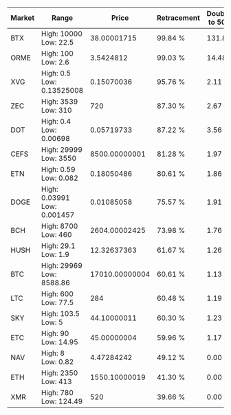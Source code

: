 | Market | Range | Price| Retracement | Doubles to 50% |
| --- | --- | --- | --- | --- |
| BTX | High: 10000<br />Low: 22.5 | 38.00001715 | 99.84 % | 131.87 |
| ORME | High: 100<br />Low: 2.6 | 3.5424812 | 99.03 % | 14.48 |
| XVG | High: 0.5<br />Low: 0.13525008 | 0.15070036 | 95.76 % | 2.11 |
| ZEC | High: 3539<br />Low: 310 | 720 | 87.30 % | 2.67 |
| DOT | High: 0.4<br />Low: 0.00698 | 0.05719733 | 87.22 % | 3.56 |
| CEFS | High: 29999<br />Low: 3550 | 8500.00000001 | 81.28 % | 1.97 |
| ETN | High: 0.59<br />Low: 0.082 | 0.18050486 | 80.61 % | 1.86 |
| DOGE | High: 0.03991<br />Low: 0.001457 | 0.01085058 | 75.57 % | 1.91 |
| BCH | High: 8700<br />Low: 460 | 2604.00002425 | 73.98 % | 1.76 |
| HUSH | High: 29.1<br />Low: 1.9 | 12.32637363 | 61.67 % | 1.26 |
| BTC | High: 29969<br />Low: 8588.86 | 17010.00000004 | 60.61 % | 1.13 |
| LTC | High: 600<br />Low: 77.5 | 284 | 60.48 % | 1.19 |
| SKY | High: 103.5<br />Low: 5 | 44.10000011 | 60.30 % | 1.23 |
| ETC | High: 90<br />Low: 14.95 | 45.00000004 | 59.96 % | 1.17 |
| NAV | High: 8<br />Low: 0.82 | 4.47284242 | 49.12 % | 0.00 |
| ETH | High: 2350<br />Low: 413 | 1550.10000019 | 41.30 % | 0.00 |
| XMR | High: 780<br />Low: 124.49 | 520 | 39.66 % | 0.00 |
